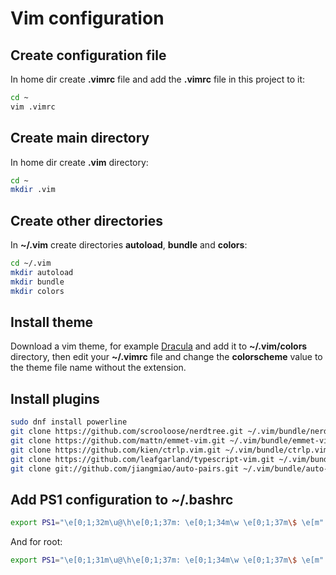 # Vim configuration

## Create configuration file

In home dir create **.vimrc** file and add the **.vimrc** file in this project to it:

```sh
cd ~
vim .vimrc
```

## Create main directory

 In home dir create **.vim** directory:
	
```sh
cd ~
mkdir .vim
```

## Create other directories

In **~/.vim** create directories **autoload**, **bundle** and **colors**:

```sh
cd ~/.vim
mkdir autoload
mkdir bundle
mkdir colors
```

## Install theme 

Download a vim theme, for example [Dracula](https://draculatheme.com/vim/) and add it to **~/.vim/colors** directory, then edit your **~/.vimrc** file and change the **colorscheme** value to the theme file name without the extension.

## Install plugins

```sh
sudo dnf install powerline
git clone https://github.com/scrooloose/nerdtree.git ~/.vim/bundle/nerdtree	
git clone https://github.com/mattn/emmet-vim.git ~/.vim/bundle/emmet-vim
git clone https://github.com/kien/ctrlp.vim.git ~/.vim/bundle/ctrlp.vim
git clone https://github.com/leafgarland/typescript-vim.git ~/.vim/bundle/typescript-vim
git clone git://github.com/jiangmiao/auto-pairs.git ~/.vim/bundle/auto-pairs
```

## Add PS1 configuration to ~/.bashrc

```sh
export PS1="\e[0;1;32m\u@\h\e[0;1;37m: \e[0;1;34m\w \e[0;1;37m\$ \e[m"
```

And for root:

```sh
export PS1="\e[0;1;31m\u@\h\e[0;1;37m: \e[0;1;34m\w \e[0;1;37m\$ \e[m"
```
